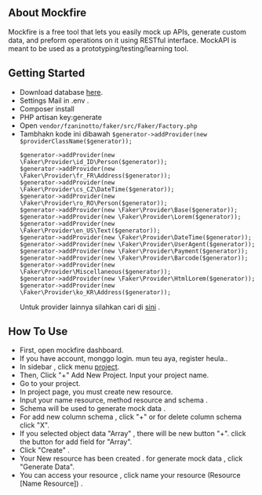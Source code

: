 ## About Mockfire

Mockfire is a free tool that lets you easily mock up APIs, generate custom data, and preform operations on it using RESTful interface. MockAPI is meant to be used as a prototyping/testing/learning tool.

## Getting Started

- Download database [here](https://github.com/dganisha/mockfire2/blob/master/database/mockfire%20.sql).
- Settings Mail in .env .
- Composer install
- PHP artisan key:generate
- Open ``` vendor/fzaninotto/faker/src/Faker/Factory.php ```
- Tambhakn kode ini dibawah ``` $generator->addProvider(new $providerClassName($generator)); ```
  ``` 
  $generator->addProvider(new \Faker\Provider\id_ID\Person($generator));
  $generator->addProvider(new \Faker\Provider\fr_FR\Address($generator));
  $generator->addProvider(new \Faker\Provider\cs_CZ\DateTime($generator));
  $generator->addProvider(new \Faker\Provider\ro_RO\Person($generator));
  $generator->addProvider(new \Faker\Provider\Base($generator)); 
  $generator->addProvider(new \Faker\Provider\Lorem($generator));
  $generator->addProvider(new \Faker\Provider\en_US\Text($generator));
  $generator->addProvider(new \Faker\Provider\DateTime($generator));
  $generator->addProvider(new \Faker\Provider\UserAgent($generator));
  $generator->addProvider(new \Faker\Provider\Payment($generator));
  $generator->addProvider(new \Faker\Provider\Barcode($generator));
  $generator->addProvider(new \Faker\Provider\Miscellaneous($generator));
  $generator->addProvider(new \Faker\Provider\HtmlLorem($generator));
  $generator->addProvider(new \Faker\Provider\ko_KR\Address($generator));
  ```
  Untuk provider lainnya silahkan cari di [sini](https://github.com/fzaninotto/Faker) .

## How To Use
- First, open mockfire dashboard.
- If you have account, monggo login. mun teu aya, register heula..
- In sidebar , click menu [project]().
- Then, Click "+" Add New Project. Input your project name.
- Go to your project.
- In project page, you must create new resource.
- Input your name resource, method resource and schema .
- Schema will be used to generate mock data .
- For add new column schema , click "+" or for delete column schema click "X".
- If you selected object data "Array" , there will be new button "+". click the button for add field for "Array".
- Click "Create" .
- Your New resource has been created . for generate mock data , click "Generate Data". 
- You can access your resource , click name your resource (Resource [Name Resource]) .


